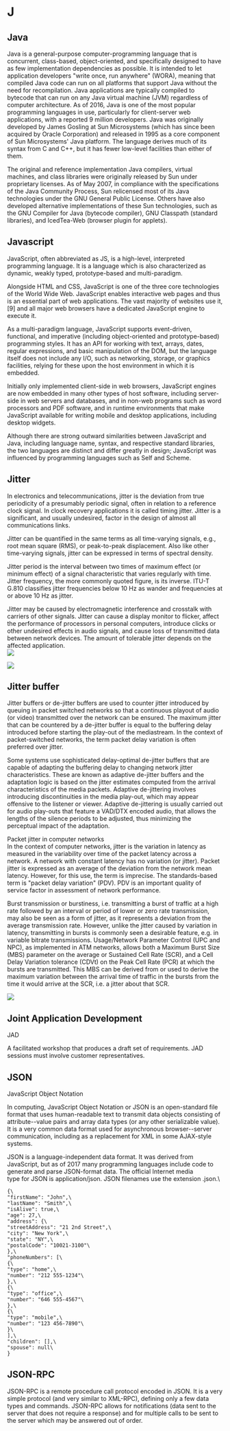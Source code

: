 # J

## Java

Java is a general-purpose computer-programming language that is
concurrent, class-based, object-oriented, and specifically designed to
have as few implementation dependencies as possible. It is intended to
let application developers "write once, run anywhere" (WORA), meaning
that compiled Java code can run on all platforms that support Java
without the need for recompilation. Java applications are typically
compiled to bytecode that can run on any Java virtual machine (JVM)
regardless of computer architecture. As of 2016, Java is one of the most
popular programming languages in use, particularly for client-server web
applications, with a reported 9 million developers. Java was originally
developed by James Gosling at Sun Microsystems (which has since been
acquired by Oracle Corporation) and released in 1995 as a core component
of Sun Microsystems' Java platform. The language derives much of its
syntax from C and C++, but it has fewer low-level facilities than either
of them.

The original and reference implementation Java compilers, virtual
machines, and class libraries were originally released by Sun under
proprietary licenses. As of May 2007, in compliance with the
specifications of the Java Community Process, Sun relicensed most of its
Java technologies under the GNU General Public License. Others have also
developed alternative implementations of these Sun technologies, such as
the GNU Compiler for Java (bytecode compiler), GNU Classpath (standard
libraries), and IcedTea-Web (browser plugin for applets).

## Javascript

JavaScript, often abbreviated as JS, is a high-level, interpreted
programming language. It is a language which is also characterized as
dynamic, weakly typed, prototype-based and multi-paradigm.

Alongside HTML and CSS, JavaScript is one of the three core technologies
of the World Wide Web. JavaScript enables interactive web pages and thus
is an essential part of web applications. The vast majority of websites
use it,\[9\] and all major web browsers have a dedicated JavaScript
engine to execute it.

As a multi-paradigm language, JavaScript supports event-driven,
functional, and imperative (including object-oriented and
prototype-based) programming styles. It has an API for working with
text, arrays, dates, regular expressions, and basic manipulation of the
DOM, but the language itself does not include any I/O, such as
networking, storage, or graphics facilities, relying for these upon the
host environment in which it is embedded.

Initially only implemented client-side in web browsers, JavaScript
engines are now embedded in many other types of host software, including
server-side in web servers and databases, and in non-web programs such
as word processors and PDF software, and in runtime environments that
make JavaScript available for writing mobile and desktop applications,
including desktop widgets.

Although there are strong outward similarities between JavaScript and
Java, including language name, syntax, and respective standard
libraries, the two languages are distinct and differ greatly in design;
JavaScript was influenced by programming languages such as Self and
Scheme.

## Jitter

In electronics and telecommunications, jitter is the deviation from true
periodicity of a presumably periodic signal, often in relation to a
reference clock signal. In clock recovery applications it is called
timing jitter. Jitter is a significant, and usually undesired, factor in
the design of almost all communications links.

Jitter can be quantified in the same terms as all time-varying signals,
e.g., root mean square (RMS), or peak-to-peak displacement. Also like
other time-varying signals, jitter can be expressed in terms of spectral
density.

Jitter period is the interval between two times of maximum effect (or
minimum effect) of a signal characteristic that varies regularly with
time. Jitter frequency, the more commonly quoted figure, is its inverse.
ITU-T G.810 classifies jitter frequencies below 10 Hz as wander and
frequencies at or above 10 Hz as jitter.

Jitter may be caused by electromagnetic interference and crosstalk with
carriers of other signals. Jitter can cause a display monitor to
flicker, affect the performance of processors in personal computers,
introduce clicks or other undesired effects in audio signals, and cause
loss of transmitted data between network devices. The amount of
tolerable jitter depends on the affected application.\
![](./images/15008430.png?width=468)

![](./images/15008438.png?width=480)

## Jitter buffer

Jitter buffers or de-jitter buffers are used to counter jitter
introduced by queuing in packet switched networks so that a continuous
playout of audio (or video) transmitted over the network can be ensured.
The maximum jitter that can be countered by a de-jitter buffer is equal
to the buffering delay introduced before starting the play-out of the
mediastream. In the context of packet-switched networks, the term packet
delay variation is often preferred over jitter.

Some systems use sophisticated delay-optimal de-jitter buffers that are
capable of adapting the buffering delay to changing network jitter
characteristics. These are known as adaptive de-jitter buffers and the
adaptation logic is based on the jitter estimates computed from the
arrival characteristics of the media packets. Adaptive de-jittering
involves introducing discontinuities in the media play-out, which may
appear offensive to the listener or viewer. Adaptive de-jittering is
usually carried out for audio play-outs that feature a VAD/DTX encoded
audio, that allows the lengths of the silence periods to be adjusted,
thus minimizing the perceptual impact of the adaptation.

Packet jitter in computer networks\
In the context of computer networks, jitter is the variation in latency
as measured in the variability over time of the packet latency across a
network. A network with constant latency has no variation (or jitter).
Packet jitter is expressed as an average of the deviation from the
network mean latency. However, for this use, the term is imprecise. The
standards-based term is "packet delay variation" (PDV). PDV is an
important quality of service factor in assessment of network
performance.

Burst transmission or burstiness, i.e. transmitting a burst of traffic
at a high rate followed by an interval or period of lower or zero rate
transmission, may also be seen as a form of jitter, as it represents a
deviation from the average transmission rate. However, unlike the jitter
caused by variation in latency, transmitting in bursts is commonly seen
a desirable feature, e.g. in variable bitrate transmissions.
Usage/Network Parameter Control (UPC and NPC), as implemented in ATM
networks, allows both a Maximum Burst Size (MBS) parameter on the
average or Sustained Cell Rate (SCR), and a Cell Delay Variation
tolerance (CDVt) on the Peak Cell Rate (PCR) at which the bursts are
transmitted. This MBS can be derived from or used to derive the maximum
variation between the arrival time of traffic in the bursts from the
time it would arrive at the SCR, i.e. a jitter about that SCR.

![](./images/15008430.png?width=468)

## Joint Application Development

JAD

A facilitated workshop that produces a draft set of requirements. JAD
sessions must involve customer representatives.

## JSON

JavaScript Object Notation

In computing, JavaScript Object Notation or JSON is an open-standard
file format that uses human-readable text to transmit data objects
consisting of attribute--value pairs and array data types (or any other
serializable value). It is a very common data format
used for asynchronous browser--server communication, including as a
replacement for XML in some AJAX-style systems.

JSON is a language-independent data format. It was derived from
JavaScript, but as of 2017 many programming languages include code to
generate and parse JSON-format data. The official Internet media
type for JSON is application/json. JSON filenames use the extension
.json.\

``` {.json}
{\
"firstName": "John",\
"lastName": "Smith",\
"isAlive": true,\
"age": 27,\
"address": {\
"streetAddress": "21 2nd Street",\
"city": "New York",\
"state": "NY",\
"postalCode": "10021-3100"\
},\
"phoneNumbers": [\
{\
"type": "home",\
"number": "212 555-1234"\
},\
{\
"type": "office",\
"number": "646 555-4567"\
},\
{\
"type": "mobile",\
"number": "123 456-7890"\
}\
],\
"children": [],\
"spouse": null\
}
```

## JSON-RPC

JSON-RPC is a remote procedure call protocol encoded in JSON. It is a
very simple protocol (and very similar to XML-RPC), defining only a few
data types and commands. JSON-RPC allows for notifications (data sent to
the server that does not require a response) and for multiple calls to
be sent to the server which may be answered out of order.
